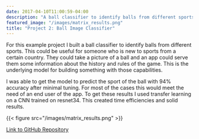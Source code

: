 ```yaml
---
date: 2017-04-10T11:00:59-04:00
description: "A ball classifier to identify balls from different sports."
featured_image: "/images/matrix_results.png"
title: "Project 2: Ball Image Classifier"
---
```


For this example project I built a ball classifier to identify balls from different sports. This could be useful for someone who is new to sports from a certain country. They could take a picture of a ball and an app could serve them some information about the history and rules of the game. This is the underlying model for building something with those capabilities.

I was able to get the model to predict the sport of the ball with 94% accuracy after minimal tuning. For most of the cases this would meet the need of an end user of the app. To get these results I used transfer learning on a CNN trained on resnet34. This created time efficiencies and solid results.

{{< figure src="/images/matrix_results.png" >}}

[Link to GitHub Repository](https://github.com/PlayingNumbers/ds_salary_proj)
